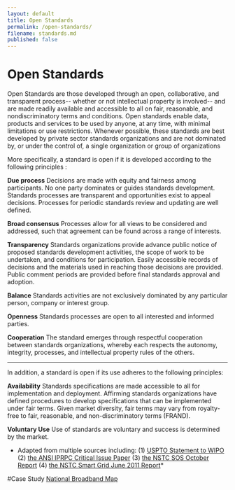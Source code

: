 ```yaml
---
layout: default
title: Open Standards
permalink: /open-standards/
filename: standards.md
published: false
---
```



Open Standards
=========================

Open Standards are those developed through an open, collaborative, and transparent process-- whether or not intellectual property is involved-- and are made readily available and accessible to all on fair, reasonable, and nondiscriminatory terms and conditions. Open standards enable data, products and services to be used by anyone, at any time, with minimal limitations or use restrictions.  Whenever possible, these standards are best developed by private sector standards organizations and are not dominated by, or under the control of, a single organization or group of organizations 

More specifically, a standard is open if it is developed according to the following principles :

**Due process**
Decisions are made with equity and fairness among participants. No one party dominates or guides standards development. Standards processes are transparent and opportunities exist to appeal decisions. Processes for periodic standards review and updating are well defined.

**Broad consensus**
Processes allow for all views to be considered and addressed, such that agreement can be found across a range of interests.

**Transparency**
Standards organizations provide advance public notice of proposed standards development activities, the scope of work to be undertaken, and conditions for participation. Easily accessible records of decisions and the materials used in reaching those decisions are provided. Public comment periods are provided before final standards approval and adoption.

**Balance**
Standards activities are not exclusively dominated by any particular person, company or interest group.

**Openness**
Standards processes are open to all interested and informed parties.

**Cooperation**
The standard emerges through respectful cooperation between standards organizations, whereby each respects the autonomy, integrity, processes, and intellectual property rules of the others.


---------------

In addition, a standard is open if its use adheres to the following principles: 

**Availability**
Standards specifications are made accessible to all for implementation and deployment. Affirming standards organizations have defined procedures to develop specifications that can be implemented under fair terms. Given market diversity, fair terms may vary from royalty-free to fair, reasonable, and non-discriminatory terms (FRAND).

**Voluntary Use**
Use of standards are voluntary and success is determined by the market.

* Adapted from multiple sources including: (1) [USPTO Statement to WIPO](http://publicaa.ansi.org/sites/apdl/Documents/Standards%20Activities/Critical%20Issues/Open%20Standards/USPTO-WIPO-Statement.pdf) (2) [the ANSI IPRPC Critical Issue Paper](http://publicaa.ansi.org/sites/apdl/Documents/Standards%20Activities/Critical%20Issues/Open%20Standards/CIP-OpenStandards.pdf) (3) [the NSTC SOS October Report](http://standards.gov/upload/Federal_Engagement_in_Standards_Activities_October12_final.pdf) (4) [the NSTC Smart Grid June 2011 Report](http://www.whitehouse.gov/sites/default/files/microsites/ostp/nstc-smart-grid-june2011.pdf)*


#Case Study
[National Broadband Map](http://www.wilsoncenter.org/sites/default/files/National%20Broadband%20Map%20Wilson%20Center%20Case%20Study.pdf)

